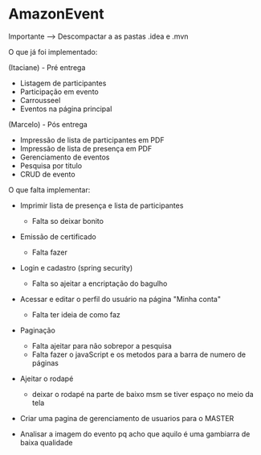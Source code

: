 # AmazonEvent
Importante --> Descompactar a as pastas .idea e .mvn

O que já foi implementado:

(Itaciane) - Pré entrega
 - Listagem de participantes
 - Participação em evento
 - Carrousseel
 - Eventos na página principal
 
(Marcelo) - Pós entrega
 - Impressão de lista de participantes em PDF
 - Impressão de lista de presença em PDF
 - Gerenciamento de eventos
 - Pesquisa por titulo
 - CRUD de evento

O que falta implementar:
 - Imprimir lista de presença e lista de participantes
   - Falta so deixar bonito
   
 - Emissão de certificado
   - Falta fazer
 
 - Login e cadastro (spring security)
   - Falta so ajeitar a encriptação do bagulho
   
 - Acessar e editar o perfil do usuário na página "Minha conta"
   - Falta ter ideia de como faz
 
 - Paginação
   - Falta ajeitar para não sobrepor a pesquisa
   - Falta fazer o javaScript e os metodos para a barra de numero de páginas
 
 - Ajeitar o rodapé
   - deixar o rodapé na parte de baixo msm se tiver espaço no meio da tela
   
 - Criar uma pagina de gerenciamento de usuarios para o MASTER

 - Analisar a imagem do evento pq acho que aquilo é uma gambiarra de baixa qualidade
